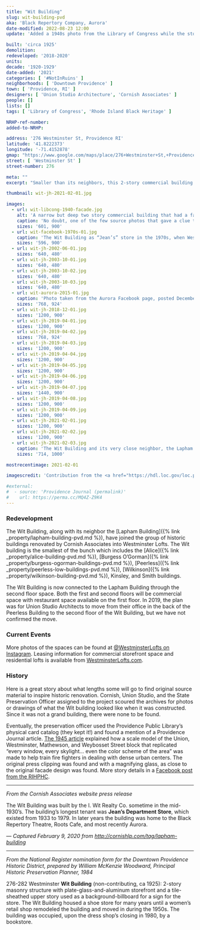 ```yaml
---
title: "Wit Building"
slug: wit-building-pvd
aka: 'Black Repertory Company, Aurora'
date-modified: 2022-08-23 12:00
update: 'Added a 1940s photo from the Library of Congress while the storefront was Jean’s Department Store'

built: 'circa 1925'
demolition:
redeveloped: '2018-2020'
units:
decade: '1920-1929'
date-added: '2021'
categories: [ '#NotInRuins' ]
neighborhoods: [ 'Downtown Providence' ]
town: [ 'Providence, RI' ]
designers: [ 'Union Studio Architecture', 'Cornish Associates' ]
people: []
lists: []
tags: [ 'Library of Congress', 'Rhode Island Black Heritage' ]

NRHP-ref-number:
added-to-NRHP:

address: '276 Westminster St, Providence RI'
latitude: '41.8222373'
longitude: '-71.4152878'
gmap: "https://www.google.com/maps/place/276+Westminster+St,+Providence,+RI+02903/@41.8222373,-71.4152878,17z/data=!3m1!4b1!4m5!3m4!1s0x89e445139d9a5935:0xd4f8ef488e7a81a6!8m2!3d41.8222373!4d-71.4130991"
street: [ 'Westminster St' ]
street-number: 276

meta: ""
excerpt: "Smaller than its neighbors, this 2-story commercial building joined the ranks of its neightbors in the collective called “Westminster Lofts”"

thumbnail: wit-jh-2021-02-01.jpg

images:
  - url: wit-libcong-1940-facade.jpg
    alt: 'A narrow but deep two story commercial building that had a fairly non-descript façade until the architects for the redevelopment conducted deep research to replicate what might have been an obsidian glass tile façade with large commercial window openings'
    caption: 'No doubt, one of the few source photos that gave a clue to the renovation architects about what the building might have looked like beneath the mid-century veneer that destroyed the original façade. “Hanging Christmas decorations in Providence, Rhode Island,” December 1940, Jack Delano, photographer. Farm Security Administration - Office of War Information Photograph Collection (Library of Congress).'
    sizes: '601, 900'
  - url: wit-facebook-1970s-01.jpg
    caption: 'The Wit Building as “Jean’s” store in the 1970s, when Westminster Street was a pedestrian mall and commercial-building style tended towards flat surfaces with very little ornamentation. Contributed by David Doiron from Facebook'
    sizes: '596, 900'
  - url: wit-jh-2002-06-01.jpg
    sizes: '640, 480'
  - url: wit-jh-2003-10-01.jpg
    sizes: '640, 480'
  - url: wit-jh-2003-10-02.jpg
    sizes: '640, 480'
  - url: wit-jh-2003-10-03.jpg
    sizes: '640, 480'
  - url: wit-aurora-2015-01.jpg
    caption: 'Photo taken from the Aurora Facebook page, posted December 2015'
    sizes: '768, 924'
  - url: wit-jh-2018-12-01.jpg
    sizes: '1200, 900'
  - url: wit-jh-2019-04-01.jpg
    sizes: '1200, 900'
  - url: wit-jh-2019-04-02.jpg
    sizes: '768, 924'
  - url: wit-jh-2019-04-03.jpg
    sizes: '1200, 900'
  - url: wit-jh-2019-04-04.jpg
    sizes: '1200, 900'
  - url: wit-jh-2019-04-05.jpg
    sizes: '1200, 900'
  - url: wit-jh-2019-04-06.jpg
    sizes: '1200, 900'
  - url: wit-jh-2019-04-07.jpg
    sizes: '1440, 900'
  - url: wit-jh-2019-04-08.jpg
    sizes: '1200, 900'
  - url: wit-jh-2019-04-09.jpg
    sizes: '1200, 900'
  - url: wit-jh-2021-02-01.jpg
    sizes: '1200, 900'
  - url: wit-jh-2021-02-02.jpg
    sizes: '1200, 900'
  - url: wit-jh-2021-02-03.jpg
    caption: 'The Wit Building and its very close neighbor, the Lapham Building, now joined at the second floor'
    sizes: '714, 1000'

mostrecentimage: 2021-02-01

imagescredit: 'Contribution from the <a href="https://hdl.loc.gov/loc.pnp/fsa.8a34929">Library of Congress</a> and the David Doiron and Aurora Facebook pages'

#external:
#  - source: 'Providence Journal (permalink)'
#    url: https://perma.cc/MQ4Z-Z9K4
---
```


### Redevelopment

The Wit Building, along with its neighbor the [Lapham Building]({% link _property/lapham-building-pvd.md %}), have joined the group of historic buildings renovated by Cornish Associates into Westminster Lofts. The Wit building is the smallest of the bunch which includes the [Alice]({% link _property/alice-building-pvd.md %}), [Burgess O’Gorman]({% link _property/burgess-ogorman-buildings-pvd.md %}), [Peerless]({% link _property/peerless-low-buildings-pvd.md %}), [Wilkinson]({% link _property/wilkinson-building-pvd.md %}), Kinsley, and Smith buildings.

The Wit Building is now connected to the Lapham Building through the second floor space. Both the first and second floors will be commercial space with restaurant space available on the first floor. In 2019, the plan was for Union Studio Architects to move from their office in the back of the Peerless Building to the second floor of the Wit Building, but we have not confirmed the move.


### Current Events

More photos of the spaces can be found at [@WestminsterLofts on Instagram](https://www.instagram.com/westminsterlofts/). Leasing information for commercial storefront space and residential lofts is available from [WestminsterLofts.com](https://westminsterlofts.com).


### History

Here is a great story about what lengths some will go to find original source material to inspire historic renovation. Cornish, Union Studio, and the State Preservation Officer assigned to the project scoured the archives for photos or drawings of what the Wit building looked like when it was constructed. Since it was not a grand building, there were none to be found.

Eventually, the preservation officer used the Providence Public Library’s physical card catalog (they kept it!) and found a mention of a Providence Journal article. [The 1945 article](https://provlibdigital.org/islandora/object/islandora%3A5633) explained how a scale model of the Union, Westminster, Mathewson, and Weybosset Street block that replicated “every window, every skylight… even the color scheme of the area” was made to help train fire fighters in dealing with dense urban centers. The original press clipping was found and with a magnifying glass, as close to the original facade design was found. More story details in a [Facebook post from the RIHPHC](https://www.facebook.com/rihphc/posts/2698666850398854).

***

_From the Cornish Associates website press release_

The Wit Building was built by the I. Wit Realty Co. sometime in the mid-1930’s. The building’s longest tenant was **Jean’s Department Store**, which existed from 1933 to 1979. In later years the building was home to the Black Repertory Theatre, Roots Cafe, and most recently Aurora.

— _Captured February 9, 2020 from http://cornishlp.com/tag/lapham-building_

***

_From the National Register nomination form for the Downtown Providence Historic District, prepared by William McKenzie Woodward, Principal Historic Preservation Planner, 1984_

276-282 Westminster **Wit Building** (non-contributing, ca 1925): 2-story masonry structure with plate-glass-and-aluminum storefront and a tile-sheathed upper story used as a background-billboard for a sign for the store. The Wit Building housed a shoe store for many years until a women’s retail shop remodeled the building and moved in during the 1950s. The building was occupied, upon the dress shop’s closing in 1980, by a bookstore.
